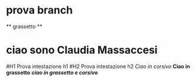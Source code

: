 # prova branch
** grassetto **
# ciao sono Claudia Massaccesi
#H1 Prova intestazione h1
#H2 Prova intestazione h2
*Ciao in corsivo*
**Ciao in grassetto**
**_ciao in grassetto e corsivo_**
